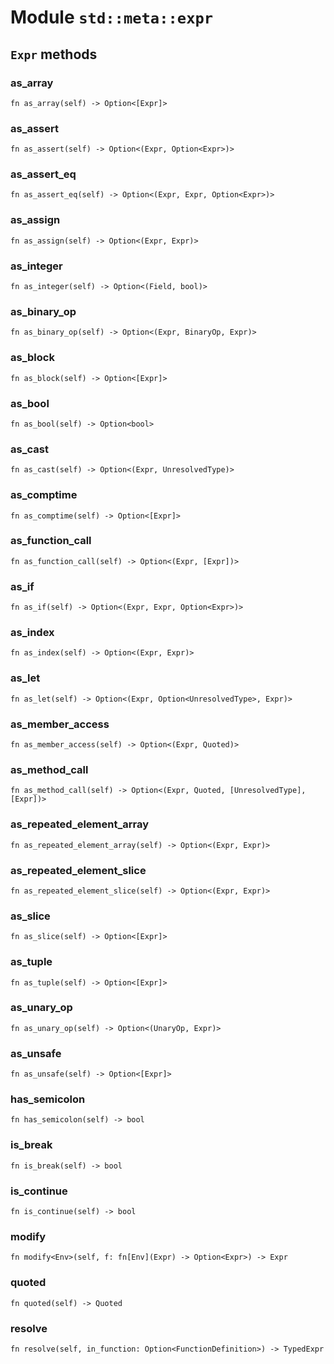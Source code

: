 # Module `std::meta::expr`

## `Expr` methods

### as_array

```noir
fn as_array(self) -> Option<[Expr]>
```

### as_assert

```noir
fn as_assert(self) -> Option<(Expr, Option<Expr>)>
```

### as_assert_eq

```noir
fn as_assert_eq(self) -> Option<(Expr, Expr, Option<Expr>)>
```

### as_assign

```noir
fn as_assign(self) -> Option<(Expr, Expr)>
```

### as_integer

```noir
fn as_integer(self) -> Option<(Field, bool)>
```

### as_binary_op

```noir
fn as_binary_op(self) -> Option<(Expr, BinaryOp, Expr)>
```

### as_block

```noir
fn as_block(self) -> Option<[Expr]>
```

### as_bool

```noir
fn as_bool(self) -> Option<bool>
```

### as_cast

```noir
fn as_cast(self) -> Option<(Expr, UnresolvedType)>
```

### as_comptime

```noir
fn as_comptime(self) -> Option<[Expr]>
```

### as_function_call

```noir
fn as_function_call(self) -> Option<(Expr, [Expr])>
```

### as_if

```noir
fn as_if(self) -> Option<(Expr, Expr, Option<Expr>)>
```

### as_index

```noir
fn as_index(self) -> Option<(Expr, Expr)>
```

### as_let

```noir
fn as_let(self) -> Option<(Expr, Option<UnresolvedType>, Expr)>
```

### as_member_access

```noir
fn as_member_access(self) -> Option<(Expr, Quoted)>
```

### as_method_call

```noir
fn as_method_call(self) -> Option<(Expr, Quoted, [UnresolvedType], [Expr])>
```

### as_repeated_element_array

```noir
fn as_repeated_element_array(self) -> Option<(Expr, Expr)>
```

### as_repeated_element_slice

```noir
fn as_repeated_element_slice(self) -> Option<(Expr, Expr)>
```

### as_slice

```noir
fn as_slice(self) -> Option<[Expr]>
```

### as_tuple

```noir
fn as_tuple(self) -> Option<[Expr]>
```

### as_unary_op

```noir
fn as_unary_op(self) -> Option<(UnaryOp, Expr)>
```

### as_unsafe

```noir
fn as_unsafe(self) -> Option<[Expr]>
```

### has_semicolon

```noir
fn has_semicolon(self) -> bool
```

### is_break

```noir
fn is_break(self) -> bool
```

### is_continue

```noir
fn is_continue(self) -> bool
```

### modify

```noir
fn modify<Env>(self, f: fn[Env](Expr) -> Option<Expr>) -> Expr
```

### quoted

```noir
fn quoted(self) -> Quoted
```

### resolve

```noir
fn resolve(self, in_function: Option<FunctionDefinition>) -> TypedExpr
```

